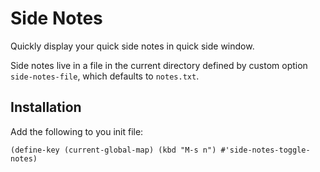 Side Notes
==========

Quickly display your quick side notes in quick side window.

Side notes live in a file in the current directory defined by custom option
`side-notes-file`, which defaults to `notes.txt`.

Installation
------------

Add the following to you init file:

    (define-key (current-global-map) (kbd "M-s n") #'side-notes-toggle-notes)

